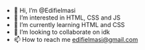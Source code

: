 - 👋 Hi, I’m @Edifielmasi
- 👀 I’m interested in HTML, CSS and JS
- 🌱 I’m currently learning HTML and CSS
- 💞️ I’m looking to collaborate on idk
- 📫 How to reach me edifielmasi@gmail.com

<!---
Edifielmasi/Edifielmasi is a ✨ special ✨ repository because its `README.md` (this file) appears on your GitHub profile.
You can click the Preview link to take a look at your changes.
--->
